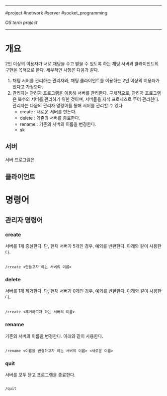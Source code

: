 
---

#project #network #server #socket_programming 

_OS term project_

---

# 개요

2인 이상의 이용자가 서로 채팅을 주고 받을 수 있도록 하는 채팅 서버와 클라이언트의 구현을 목적으로 한다. 세부적인 사항은 다음과 같다.

1. 채팅 서버를 관리하는 관리자와, 채팅 클라이언트를 이용하는 2인 이상의 이용자가 있다고 가정한다.
2. 관리자는 관리자 프로그램을 이용해 서버를 관리한다. 구체적으로, 관리자 프로그램은 복수의 서버를 관리하기 위한 것이며, 서버들을 자식 프로세스로 두어 관리한다. 관리자는 다음의 관리자 명령어를 통해 서버를 관리할 수 있다.
	- create : 새로운 서버를 만든다.
	- delete : 기존의 서버를 종료한다.
	- rename : 기존의 서버의 이름을 변경한다.
	- sk

## 서버

서버 프로그램은 

## 클라이언트

# 명령어

## 관리자 명령어

### create

서버를 1개 증설한다. 단, 현재 서버가 5개인 경우, 예외를 반환한다.
아래와 같이 사용한다.

```text

/create <만들고자 하는 서버의 이름>

```

### delete

서버를 1개 제거한다. 단, 현재 서버가 0개인 경우, 예외를 반환한다.
아래와 같이 사용한다.

```text

/create <제거하고자 하는 서버의 이름>

```

### rename

기존의 서버의 이름을 변경한다.
아래와 같이 사용한다.

```text

/rename <이름을 변경하고자 하는 서버의 이름> <새로운 이름>

```

### quit

서버를 모두 닫고 프로그램을 종료한다.

```text

/quit

```